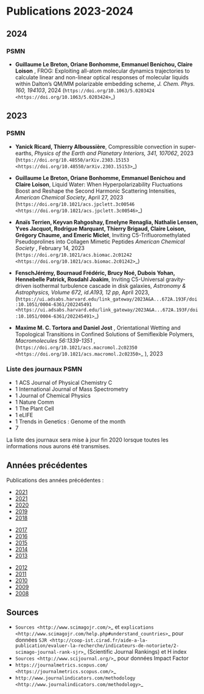 Publications 2023-2024
======================

2024
----

### PSMN

*  **Guillaume Le Breton, Oriane Bonhomme, Emmanuel Benichou, Claire Loison** , FROG: Exploiting all-atom 
    molecular dynamics trajectories to calculate linear and non-linear optical responses of molecular 
    liquids within Dalton’s QM/MM polarizable embedding scheme, *J. Chem. Phys. 160, 194103*, 2024 
    (`https://doi.org/10.1063/5.0203424 <https://doi.org/10.1063/5.0203424>`_)

2023
----

### PSMN
    
*  **Yanick Ricard, Thierry Alboussière**, Compressible convection in super-earths,
    *Physics of the Earth and Planetary Interiors, 341, 107062*, 2023 
    (`https://doi.org/10.48550/arXiv.2303.15153 <https://doi.org/10.48550/arXiv.2303.15153>`_)
    
*  **Guillaume Le Breton, Oriane Bonhomme, Emmanuel Benichou and Claire Loison**, Liquid Water: 
    When Hyperpolarizability Fluctuations Boost and Reshape the Second Harmonic Scattering 
    Intensities, *American Chemical Society*, April 27, 2023 
    (`https://doi.org/10.1021/acs.jpclett.3c00546 <https://doi.org/10.1021/acs.jpclett.3c00546>`_)

*  **Anaïs Terrien, Keyvan Rahgoshay, Emelyne Renaglia, Nathalie Lensen, Yves Jacquot, Rodrigue Marquant, Thierry Brigaud, Claire Loison, Grégory Chaume, and Emeric Miclet**, Inviting C5-Trifluoromethylated Pseudoprolines into Collagen Mimetic Peptides *American Chemical Society* , February 14, 2023 (`https://doi.org/10.1021/acs.biomac.2c01242 <https://doi.org/10.1021/acs.biomac.2c01242>`_)
    
*   **FenschJérémy, Bournaud Frédéric, Brucy Noé, Dubois Yohan, Hennebelle Patrick, Rosdahl 
    Joakim**, Inviting C5-Universal gravity-driven isothermal turbulence cascade in disk 
    galaxies, *Astronomy & Astrophysics, Volume 672, id.A193, 12 pp*, April 2023, 
    (`https://ui.adsabs.harvard.edu/link_gateway/2023A&A...672A.193F/doi:10.1051/0004-6361/202245491 <https://ui.adsabs.harvard.edu/link_gateway/2023A&A...672A.193F/doi:10.1051/0004-6361/202245491>`_)

*   **Maxime M. C. Tortora and Daniel Jost** , Orientational Wetting and Topological Transitions 
    in Confined Solutions of Semiflexible Polymers, *Macromolecules 56:1339-1351* , 
    (`https://doi.org/10.1021/acs.macromol.2c02350 <https://doi.org/10.1021/acs.macromol.2c02350>`_ ), 2023

### Liste des journaux PSMN

*  1 ACS Journal of Physical Chemistry C
*  1 International Journal of Mass Spectrometry
*  1 Journal of Chemical Physics
*  1 Nature Comm
*  1 The Plant Cell
*  1 eLIFE
*  1 Trends in Genetics : Genome of the month
*  7

La liste des journaux sera mise à jour fin 2020 lorsque toutes les informations nous aurons été transmises.

Années précédentes
------------------

Publications des années précédentes :

<div class="container d-flex justify-content-around">
    <div class="container">
        <ul class="simple">
            <li><a href="#">2021</a></li>
            <li><a href="#">2021</a></li>
            <li><a href="#">2020</a></li>
            <li><a href="#">2019</a></li>
            <li><a href="#">2018</a></li>
        </ul>
    </div>
    <div class="container"> 
        <ul class="simple">
            <li><a href="#">2017</a></li>
            <li><a href="#">2016</a></li>
            <li><a href="#">2015</a></li>
            <li><a href="#">2014</a></li>
            <li><a href="#">2013</a></li>
        </ul>
    </div>
    <div class="container">
        <ul class="simple">
            <li><a href="#">2012</a></li>
            <li><a href="#">2011</a></li>
            <li><a href="#">2010</a></li>
            <li><a href="#">2009</a></li>
            <li><a href="#">2008</a></li>
        </ul>
    </div>
</div>

Sources
-------
 
* `Sources <http://www.scimagojr.com/>`_ et `explications <http://www.scimagojr.com/help.php#understand_countries>`_ pour données `SJR <http://coop-ist.cirad.fr/aide-a-la-publication/evaluer-la-recherche/indicateurs-de-notoriete/2-scimago-journal-rank-sjr>`_ (Scientific Journal Rankings) et H index 
* `Sources <http://www.scijournal.org/>`_  pour données Impact Factor
* `https://journalmetrics.scopus.com/ <https://journalmetrics.scopus.com/>`_
* `http://www.journalindicators.com/methodology <http://www.journalindicators.com/methodology>`_

